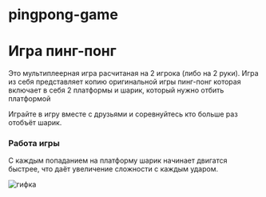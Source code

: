 # pingpong-game

# Игра пинг-понг

Это мультиплеерная игра расчитаная на 2 игрока (либо на 2 руки). Игра из себя представляет копию оригинальной игры пинг-понг которая включает в себя 2 платформы и шарик, который нужно отбить платформой

Играйте в игру вместе с друзьями и соревнуйтесь кто больше раз отобъёт шарик.

### Работа игры
С каждым попаданием на платформу шарик начинает двигатся быстрее, что даёт увеличение сложности с каждым ударом.

![гифка](https://tenor.com/ru/view/cats-cat-ping-pong-gif-8581108703754693305.gif)
